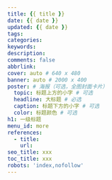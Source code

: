 ```yaml
---
title: {{ title }}
date: {{ date }}
updated: {{ date }}
tags:
categories: 
keywords: 
description:
comments: false
abbrlink: 
cover: auto # 640 x 480
banner: auto # 2000 x 400
poster: # 海报（可选，全图封面卡片）
  topic: 标题上方的小字 # 可选
  headline: 大标题 # 必选
  caption: 标题下方的小字 # 可选
  color: 标题颜色 # 可选
h1: 一级标题
menu_id: more
references:
  - title: 
    url: 
seo_title: xxx
toc_title: xxx
robots: 'index,nofollow'
---
```


